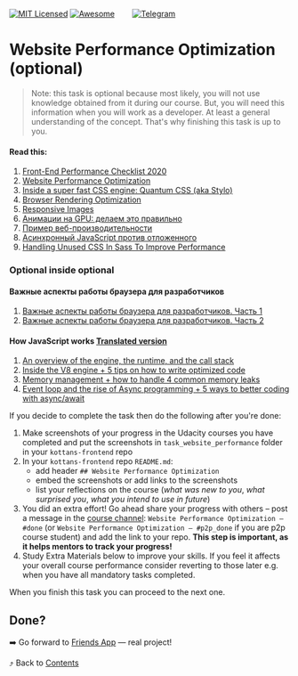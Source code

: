 [![MIT Licensed][icon-mit]][license]
[![Awesome][icon-awesome]][awesome]
&nbsp;&nbsp;&nbsp;&nbsp;&nbsp;&nbsp;
[![Telegram][icon-chat]][chat]

# Website Performance Optimization (optional)

> Note: this task is optional because most likely, you will not use knowledge obtained from it during our course. But, you will need this information when you will work as a developer. At least a general understanding of the concept. That's why finishing this task is up to you.

#### Read this:

1. [Front-End Performance Checklist 2020](https://www.smashingmagazine.com/2020/01/front-end-performance-checklist-2020-pdf-pages/)
1. [Website Performance Optimization](https://www.udacity.com/course/ud884)
1. [Inside a super fast CSS engine: Quantum CSS (aka Stylo)](https://hacks.mozilla.org/2017/08/inside-a-super-fast-css-engine-quantum-css-aka-stylo/)
1. [Browser Rendering Optimization](https://www.udacity.com/course/ud860)
1. [Responsive Images](https://www.udacity.com/course/ud882)
1. [Анимации на GPU: делаем это правильно](https://habrahabr.ru/company/odnoklassniki/blog/313978/)
1. [Пример веб-производительности](https://habrahabr.ru/company/infobox/blog/226289/)
1. [Асинхронный JavaScript против отложенного](https://habrahabr.ru/post/323790/)
1. [Handling Unused CSS In Sass To Improve Performance](https://www.smashingmagazine.com/2019/08/handling-unused-css-sass-performance/)

### Optional inside optional

#### Важные аспекты работы браузера для разработчиков

1. [Важные аспекты работы браузера для разработчиков. Часть 1](https://habrahabr.ru/company/dataart/blog/304138/)
1. [Важные аспекты работы браузера для разработчиков. Часть 2](https://habrahabr.ru/company/dataart/blog/304934/)

#### How JavaScript works [Translated version](https://habrahabr.ru/company/ruvds/blog/340508/)

1. [An overview of the engine, the runtime, and the call stack](https://blog.sessionstack.com/how-does-javascript-actually-work-part-1-b0bacc073cf)
1. [Inside the V8 engine + 5 tips on how to write optimized code](https://blog.sessionstack.com/how-javascript-works-inside-the-v8-engine-5-tips-on-how-to-write-optimized-code-ac089e62b12e)
1. [Memory management + how to handle 4 common memory leaks](https://blog.sessionstack.com/how-javascript-works-memory-management-how-to-handle-4-common-memory-leaks-3f28b94cfbec)
1. [Event loop and the rise of Async programming + 5 ways to better coding with async/await](https://blog.sessionstack.com/how-javascript-works-event-loop-and-the-rise-of-async-programming-5-ways-to-better-coding-with-2f077c4438b5)

If you decide to complete the task then
do the following after you're done:
1. Make screenshots of your progress in the Udacity courses
   you have completed
   and put the screenshots in `task_website_performance` folder in
   your `kottans-frontend` repo
1. In your `kottans-frontend` repo `README.md`:
   * add header `## Website Performance Optimization`
   * embed the screenshots or add links to the screenshots
   * list your reflections on the course
     (_what was new to you_, _what surprised you_, _what you intend to use in future_)
1. You did an extra effort! Go ahead
   share your progress with others –
   post a message in the [course channel][chat]:
   `Website Performance Optimization — #done` (or `Website Performance Optimization — #p2p_done` if you are p2p course student) and add the link to your repo. **This step is important, as it helps mentors to track your progress!**
1. Study Extra Materials below to improve your skills.
   If you feel it affects your overall course performance consider
   reverting to those later e.g. when you have all mandatory tasks completed.

When you finish this task you can proceed to the next one.

## Done?

➡️ Go forward to [Friends App](friends-app.md) — real project!

⤴️ Back to [Contents](../contents.md)


[icon-chat]: https://img.shields.io/badge/chat-on%20telegram-blue.svg
[icon-mit]: https://img.shields.io/badge/license-MIT-blue.svg
[icon-awesome]: https://cdn.rawgit.com/sindresorhus/awesome/d7305f38d29fed78fa85652e3a63e154dd8e8829/media/badge.svg

[license]: https://github.com/Kottans/web/blob/master/LICENSE.md
[awesome]: https://github.com/sindresorhus/awesome#front-end-development
[chat]: https://t.me/joinchat/CX8EF1JmLm9IM6J6oy2U7Q
